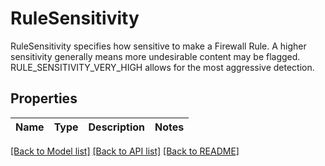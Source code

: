 # RuleSensitivity

RuleSensitivity specifies how sensitive to make a Firewall Rule. A higher sensitivity generally means more undesirable content may be flagged. RULE_SENSITIVITY_VERY_HIGH allows for the most aggressive detection.

## Properties

Name | Type | Description | Notes
------------ | ------------- | ------------- | -------------

[[Back to Model list]](../README.md#documentation-for-models) [[Back to API list]](../README.md#documentation-for-api-endpoints) [[Back to README]](../README.md)

